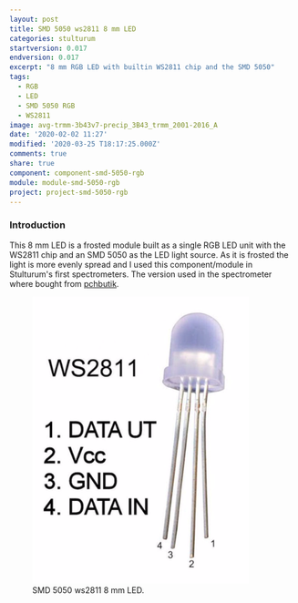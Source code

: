 ```yaml
---
layout: post
title: SMD 5050 ws2811 8 mm LED
categories: stulturum
startversion: 0.017
endversion: 0.017
excerpt: "8 mm RGB LED with builtin WS2811 chip and the SMD 5050"
tags:
  - RGB
  - LED
  - SMD 5050 RGB
  - WS2811
image: avg-trmm-3b43v7-precip_3B43_trmm_2001-2016_A
date: '2020-02-02 11:27'
modified: '2020-03-25 T18:17:25.000Z'
comments: true
share: true
component: component-smd-5050-rgb
module: module-smd-5050-rgb
project: project-smd-5050-rgb
---
```

<script src="https://karttur.github.io/common/assets/js/karttur/togglediv.js"></script>

### Introduction

This 8 mm LED is a frosted module built as a single RGB LED unit with the WS2811 chip and an SMD 5050 as the LED light source. As it is frosted the light is more evenly spread and I used this component/module in Stulturum's first spectrometers. The version used in the spectrometer where bought from [pchbutik](https://pchbutik.se/komponenter/197-10-st-8-mm-led-med-inbyggt-ws2811-chip-rgb-pixel-rod-gr-n-bla.html).

<figure>
<img src="../../images/WS2811_8mm_frosted_led.png">
<figcaption> SMD 5050 ws2811 8 mm LED.</figcaption>
</figure>
